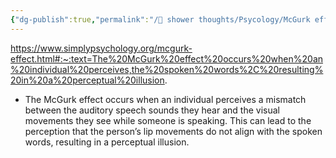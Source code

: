 ```yaml
---
{"dg-publish":true,"permalink":"/🚿 shower thoughts/Psycology/McGurk effect/","created":"2024-03-30T13:18:43.195-05:00","updated":"2024-03-26T09:04:40.000-05:00"}
---
```


https://www.simplypsychology.org/mcgurk-effect.html#:~:text=The%20McGurk%20effect%20occurs%20when%20an%20individual%20perceives,the%20spoken%20words%2C%20resulting%20in%20a%20perceptual%20illusion.

- The McGurk effect occurs when an individual perceives a mismatch between the auditory speech sounds they hear and the visual movements they see while someone is speaking. This can lead to the perception that the person’s lip movements do not align with the spoken words, resulting in a perceptual illusion.